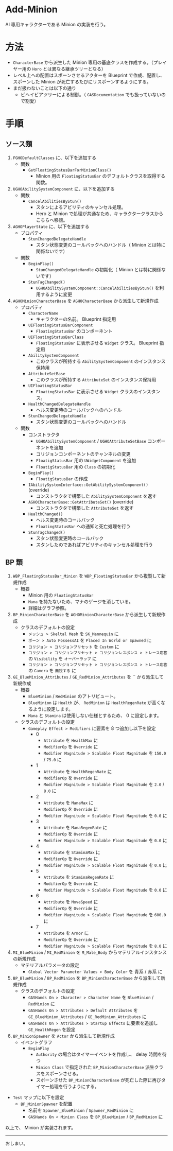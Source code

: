 # Add-Minion
AI 専用キャラクターである Minion の実装を行う。


# 方法
* `CharacterBase` から派生した Minion 専用の基底クラスを作成する。（プレイヤー用の `Horo` とは異なる継承ツリーとなる）
* レベル上への配置はスポーンさせるアクターを Blueprint で作成、配置し、スポーンした Minion が死亡するたびにリスポーンするようにする。
* まだ扱わないことは以下の通り
	* ビヘイビアツリーによる制御。（ `GASDocumentation` でも扱っていないので割愛）


# 手順

## ソース類

1. `FGHODefaultClasses` に、以下を追加する
	* 関数
		* `GetFloatingStatusBarForMinionClass()`
			* Minion 用の `FloatingStatusBar` のデフォルトクラスを取得する関数。
1. `UGHOAbilitySystemComponent` に、以下を追加する
	* 関数
		* `CancelAbilitiesByStun()`
			* スタンによるアビリティのキャンセル処理。
			* Hero と Minion で処理が共通なため、キャラクタークラスからこちらへ移譲。
1. `AGHOPlayerState` に、以下を追加する
	* プロパティ
		* `StunChangedDelegateHandle`
			* スタン状態変更のコールバックへのハンドル（ Minion とは特に関係ないです）
	* 関数
		* `BeginPlay()`
			* `StunChangedDelegateHandle` の初期化（ Minion とは特に関係ないです）
		* `StunTagChanged()`
			* `UGHOAbilitySystemComponent::CancelAbilitiesByStun()` を利用するように変更
1. `AGHOMinionCharacterBase` を `AGHOCharacterBase` から派生して新規作成
	* プロパティ
		* `CharacterName`
			* キャラクターの名前。 Blueprint 指定用
		* `UIFloatingStatusBarComponent`
			* `FloatingStatusBar` のコンポーネント
		* `UIFloatingStatusBarClass`
			* `FloatingStatusBar` に表示させる `Widget` クラス。 Blueprint 指定用
		* `AbilitySystemComponent`
			* このクラスが所持する `AbilitySystemComponent` のインスタンス保持用
		* `AttributeSetBase`
			* このクラスが所持する `AttributeSet` のインスタンス保持用
		* `UIFloatingStatusBar`
			* `FloatingStatusBar` に表示させる `Widget` クラスのインスタンス。
		* `HealthChangedDelegateHandle`
			* ヘルス変更時のコールバックへのハンドル
		* `StunChangedDelegateHandle`
			* スタン状態変更のコールバックへのハンドル
	* 関数
		* コンストラクタ
			* `UGHOAbilitySystemComponent` / `UGHOAttributeSetBase` コンポーネントを追加
			* コリジョンコンポーネントのチャンネルの変更
			* `FloatigStatusBar` 用の `UWidgetComponent` を追加
			* `FloatigStatusBar` 用の `Class` の初期化
		* `BeginPlay()`
			* `FloatigStatusBar` の作成
		* `IAbilitySystemInterface::GetAbilitySystemComponent()` (override)
			* コンストラクタで構築した `AbilitySystemComponent` を返す
		* `AGHOCharacterBase::GetAttributeSet()` (override)
			* コンストラクタで構築した `AttributeSet` を返す
		* `HealthChanged()`
			* ヘルス変更時のコールバック
			* `FloatingStatusBar` への通知と死亡処理を行う
		* `StunTagChanged()`
			* スタン状態変更時のコールバック
			* スタンしたのであればアビリティのキャンセル処理を行う

## BP 類

1. `WBP_FloatingStatusBar_Minion` を `WBP_FloatingStatusBar` から複製して新規作成
	* 概要
		* Minion 用の `FloatingStatusBar` 
		* `Mana` を持たないため、マナのゲージを消している。
		* 詳細はグラフ参照。
1. `BP_MinionCharacterBase` を `AGHOMinionCharacterBase` から派生して新規作成
	* クラスのデフォルトの設定
		* `メッシュ > Skeltal Mesh` を `SK_Mannequin` に
		* `ポーン > Auto PossessAI` を `Placed In World or Spawned` に
		* `コリジョン > コリジョンプリセット` を `Custom` に
		* `コリジョン > コリジョンプリセット > コリジョンレスポンス > トレース応答` の `Visibility` を `オーバーラップ` に
		* `コリジョン > コリジョンプリセット > コリジョンレスポンス > トレース応答` の `Camera` を `無視する` に
1. `GE_BlueMinion_Attributes` / `GE_RedMinion_Attributes` を `` から派生して新規作成
	* 概要
		* `BlueMinion` / `RedMinion` のアトリビュート。
		* `BlueMinion` は `Health` が、 `RedMinion` は `HealthRegenRate` が高くなるように設定します。
		* `Mana` と `Stamina` は使用しない仕様とするため、 0 に設定します。
	* クラスのデフォルトの設定 
		* `Gameplay Effect > Modifiers` に要素を 8 つ追加し以下を設定
			* 0
				* `Attribute` を `HealthMax` に
				* `ModifierOp` を `Override` に
				* `Modifier Magnitude > Scalable Float Magnitude` を `150.0` / `75.0` に
			* 1
				* `Attribute` を `HealthRegenRate` に
				* `ModifierOp` を `Override` に
				* `Modifier Magnitude > Scalable Float Magnitude` を `2.0` / `8.0` に
			* 2
				* `Attribute` を `ManaMax` に
				* `ModifierOp` を `Override` に
				* `Modifier Magnitude > Scalable Float Magnitude` を `0.0` に
			* 3
				* `Attribute` を `ManaRegenRate` に
				* `ModifierOp` を `Override` に
				* `Modifier Magnitude > Scalable Float Magnitude` を `0.0` に
			* 4
				* `Attribute` を `StaminaMax` に
				* `ModifierOp` を `Override` に
				* `Modifier Magnitude > Scalable Float Magnitude` を `0.0` に
			* 5
				* `Attribute` を `StaminaRegenRate` に
				* `ModifierOp` を `Override` に
				* `Modifier Magnitude > Scalable Float Magnitude` を `0.0` に
			* 6
				* `Attribute` を `MoveSpeed` に
				* `ModifierOp` を `Override` に
				* `Modifier Magnitude > Scalable Float Magnitude` を `600.0` に
			* 7
				* `Attribute` を `Armor` に
				* `ModifierOp` を `Override` に
				* `Modifier Magnitude > Scalable Float Magnitude` を `8.0` に
1. `MI_BlueMinion` / `MI_RedMinion` を `M_Male_Body` からマテリアルインスタンスの新規作成
	* マテリアルパラメータの設定
		* `Global Vector Parameter Values > Body Color` を 青系 / 赤系 に
1. `BP_BlueMinion` / `BP_RedMinion` を `BP_MinionCharacterBase` から派生して新規作成
	* クラスのデフォルトの設定
		* `GASHands On > Character > Character Name` を `BlueMinion` / `RedMinion` に
		* `GASHands On > Attributes > Default Attributes` を `GE_BlueMinion_Attributes` / `GE_RedMinion_Attributes` に
		* `GASHands On > Attributes > Startup Effects` に要素を追加し `GE_HealthRegen` を設定
1. `BP_MinionSpawner` を `Actor` から派生して新規作成
	* イベントグラフ
		* `BeginPlay`
			* `Authority` の場合はタイマーイベントを作成し、 delay 時間を待つ
			* `Minion Class` で指定された `BP_MinionCharacterBase` 派生クラスをスポーンさせる。
			* スポーンさせた `BP_MinionCharacterBase` が死亡した際に再びタイマー処理を行うようにする。
* `Test` マップに以下を設定
	* `BP_MinionSpawner` を配置
		* 名前を `Spawner_BlueMinion` / `Spawner_RedMinion` に
		* `GASHands On < Minion Class` を `BP_BlueMinion` / `BP_RedMinion` に


以上で、 Minion が実装されます。


-----
おしまい。
